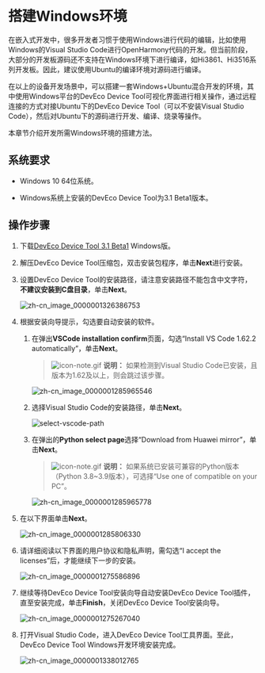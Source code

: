 # 搭建Windows环境

在嵌入式开发中，很多开发者习惯于使用Windows进行代码的编辑，比如使用Windows的Visual Studio Code进行OpenHarmony代码的开发。但当前阶段，大部分的开发板源码还不支持在Windows环境下进行编译，如Hi3861、Hi3516系列开发板。因此，建议使用Ubuntu的编译环境对源码进行编译。

在以上的设备开发场景中，可以搭建一套Windows+Ubuntu混合开发的环境，其中使用Windows平台的DevEco Device Tool可视化界面进行相关操作，通过远程连接的方式对接Ubuntu下的DevEco Device Tool（可以不安装Visual Studio Code），然后对Ubuntu下的源码进行开发、编译、烧录等操作。

本章节介绍开发所需Windows环境的搭建方法。

## 系统要求

- Windows 10 64位系统。

- Windows系统上安装的DevEco Device Tool为3.1 Beta1版本。


## 操作步骤

1. 下载[DevEco Device Tool 3.1 Beta1](https://device.harmonyos.com/cn/ide#download) Windows版。

2. 解压DevEco Device Tool压缩包，双击安装包程序，单击**Next**进行安装。

3. 设置DevEco Device Tool的安装路径，请注意安装路径不能包含中文字符，**不建议安装到C盘目录**，单击**Next**。

   ![zh-cn_image_0000001326386753](figures/zh-cn_image_0000001326386753.png)

4. 根据安装向导提示，勾选要自动安装的软件。

   1. 在弹出**VSCode installation confirm**页面，勾选“Install VS Code 1.62.2 automatically”，单击**Next**。
       > ![icon-note.gif](public_sys-resources/icon-note.gif) **说明：**
       > 如果检测到Visual Studio Code已安装，且版本为1.62及以上，则会跳过该步骤。

       ![zh-cn_image_0000001285965546](figures/zh-cn_image_0000001285965546.png)

   2. 选择Visual Studio Code的安装路径，单击**Next**。

       ![select-vscode-path](figures/select-vscode-path.png)

   2. 在弹出的**Python select page**选择“Download from Huawei mirror”，单击**Next**。
       > ![icon-note.gif](public_sys-resources/icon-note.gif) **说明：**
       > 如果系统已安装可兼容的Python版本（Python 3.8~3.9版本），可选择“Use one of compatible on your PC”。

       ![zh-cn_image_0000001285965778](figures/zh-cn_image_0000001285965778.png)

5. 在以下界面单击**Next**。

   ![zh-cn_image_0000001285806330](figures/zh-cn_image_0000001285806330.png)

6. 请详细阅读以下界面的用户协议和隐私声明，需勾选“I accept the licenses”后，才能继续下一步的安装。

   ![zh-cn_image_0000001275586896](figures/zh-cn_image_0000001275586896.png)

7. 继续等待DevEco Device Tool安装向导自动安装DevEco Device Tool插件，直至安装完成，单击**Finish**，关闭DevEco Device Tool安装向导。

   ![zh-cn_image_0000001275267040](figures/zh-cn_image_0000001275267040.png)

8. 打开Visual Studio Code，进入DevEco Device Tool工具界面。至此，DevEco Device Tool Windows开发环境安装完成。

   ![zh-cn_image_0000001338012765](figures/zh-cn_image_0000001338012765.png)
